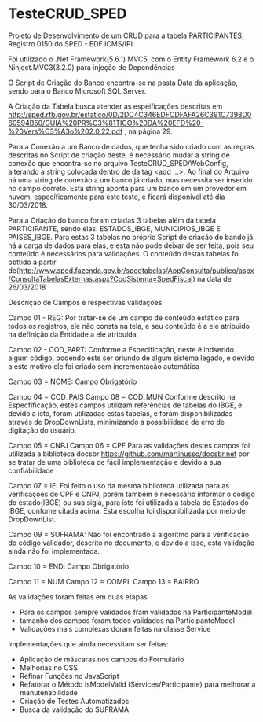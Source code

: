# TesteCRUD_SPED
Projeto de Desenvolvimento de um CRUD para a tabela PARTICIPANTES, Registro 0150 do SPED - EDF ICMS/IPI

Foi utilizado o .Net Framework(5.6.1) MVC5, com o Entity Framework 6.2 e o Ninject.MVC3(3.2.0) para injeção de Dependências

O Script de Criação do Banco encontra-se na pasta Data da aplicação, sendo para o Banco Microsoft SQL Server.

A Criação da Tabela busca atender as espeificações descritas em http://sped.rfb.gov.br/estatico/0D/2DC4C346EDFCDFAFA26C391C7398D060594B50/GUIA%20PR%C3%81TICO%20DA%20EFD%20-%20Vers%C3%A3o%202.0.22.pdf
, na página 29.

Para a Conexão a um Banco de dados, que tenha sido criado com as regras descritas no Script de criação deste, é necessário mudar a string de conexão
que encontra-se no arquivo TesteCRUD_SPED/WebConfig, alterando a string colocada dentro de da tag <connectionString><add ...>.
Ao final do Arquivo há uma string de conexão a um banco já criado, mas necessita ser inserido no campo correto. Esta string aponta para um banco em um provedor em nuvem, específicamente para este teste, e ficará disponível até dia 30/03/2018.

Para a Criação do banco foram criadas 3 tabelas além da tabela PARTICIPANTE, sendo elas: ESTADOS_IBGE, MUNICIPIOS_IBGE E PAISES_IBGE. Para estas 3 tabelas
no próprio Script de criação do bando já há a carga de dados para elas, e esta não pode deixar de ser feita, pois seu conteúdo é necessários para validações. O conteúdo destas tabelas foi obttido a partir de(http://www.sped.fazenda.gov.br/spedtabelas/AppConsulta/publico/aspx/ConsultaTabelasExternas.aspx?CodSistema=SpedFiscal) na data de 26/03/2018


Descrição de Campos e respectivas validações


Campo 01 - REG: Por tratar-se de um campo de conteúdo estático para todos os registros, ele não consta na tela, e seu conteúdo é a ele atribuido na definição da Entidade a ele atribuída.

Campo 02 - COD_PART: Conforme a Especificação, neste é indserido algum código, podendo este ser oriundo de algum sistema legado, e devido a este motivo ele foi criado sem incrementação automática

Campo 03 = NOME: Campo Obrigatório

Campo 04 = COD_PAIS
Campo 08 = COD_MUN 
Conforme descrito na Especfificação, estes campos utilizam referências de tabelas do IBGE, e devido a isto, foram utilizadas estas tabelas, e foram disponibilizadas através de DropDownLists, minimizando a possibilidade de erro de digitação do usuário.

Campo 05 = CNPJ
Campo 06 = CPF
Para as validações destes campos foi utilizada a biblioteca docsbr:https://github.com/martinusso/docsbr.net por se tratar de uma biblioteca de fácil implementação e devido a sua confiabilidade

Campo 07 = IE: Foi feito o uso da mesma biblioteca utilizada para as verificações de CPF e CNPJ, porém também é necessário informar o código do estado(IBGE) ou sua sigla, para isto foi utilizada a tabela de Estados do IBGE, confome citada acima. Esta escolha foi disponibilizada por meio de DropDownList.

Campo 09 = SUFRAMA: Não foi encontrado a algorítmo para a verificação do código validador, descrito no documento, e devido a isso, esta validação ainda não foi implementada.

Campo 10 = END: Campo Obrigatório

Campo 11 = NUM
Campo 12 = COMPL
Campo 13 = BAIRRO

As validações foram feitas em duas etapas
- Para os campos sempre validados fram validados na ParticipanteModel
- tamanho dos campos foram todos validados na ParticipanteModel
- Validações mais complexas doram feitas na classe Service

Implementações que ainda necessitam ser feitas:
- Aplicação de máscaras nos campos do Formulário
- Melhorias no CSS
- Refinar Funções no JavaScript
- Refatorar o Método IsModelValid (Services/Participante) para melhorar a manutenabilidade
- Criação de Testes Automatizados
- Busca da validação do SUFRAMA



